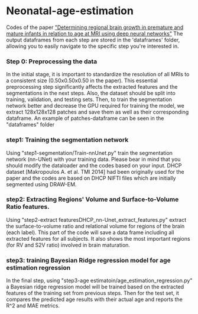 # Neonatal-age-estimation
Codes of the paper ["Determining regional brain growth in premature and mature infants in relation to age at MRI using deep neural networks"](https://www.nature.com/articles/s41598-023-40244-z)
The output dataframes from each step are stored in the 'dataframes' folder, allowing you to easily navigate to the specific step you're interested in.

### Step 0: Preprocessing the data
In the initial stage, it is important to standardize the resolution of all MRIs to a consistent size (0.50x0.50x0.50 in the paper). This essential preprocessing step significantly affects the extracted features and the segmentations in the next steps. Also, the dataset should be split into training, validation, and testing sets. Then, to train the segmentation network better and decrease the GPU required for training the model, we extract 128x128x128 patches and save them as well as their corresponding dataframe. An example of patches-dataframe can be seen in the "dataframes" folder


### step1: Training the segmentation network
Using "step1-segmentation/Train-nnUnet.py" train the segmentation network (nn-UNet) with your training data. Please bear in mind that you should modify the dataloader and the codes based on your input. DHCP dataset [Makropoulos A. et al. TMI 2014] had been originally used for the paper and the codes are based on DHCP NIFTI files which are initially segmented using DRAW-EM.


### step2: Extracting Regions' Volume and Surface-to-Volume Ratio features.
Using "step2-extract featuresDHCP_nn-Unet_extract_features.py" extract the surface-to-volume ratio and relational volume for regions of the brain (each label). This part of the code will save a data frame including all extracted features for all subjects. It also shows the most important regions (for RV and S2V ratio) involved in brain maturation.


### step3: training Bayesian Ridge regression model for age estimation regression
In the final step, using "step3-age estimatoin/age_estimation_regression.py" a Bayesian ridge regression model will be trained based on the extracted features of the training set from previous steps. Then for the test set, it compares the predicted age results with their actual age and reports the R^2 and MAE metrics.

